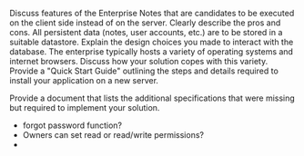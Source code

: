 Discuss features of the Enterprise Notes that are candidates to be executed on the client side instead of on the server. Clearly describe the pros and cons.
All persistent data (notes, user accounts, etc.) are to be stored in a suitable datastore. Explain the design choices you made to interact with the database.
The enterprise typically hosts a variety of operating systems and internet browsers. Discuss how your solution copes with this variety.
Provide a "Quick Start Guide" outlining the steps and details required to install your application on a new server.

Provide a document that lists the additional specifications that were missing but required to implement your solution.
- forgot password function? 
- Owners can set read or read/write permissions?
- 